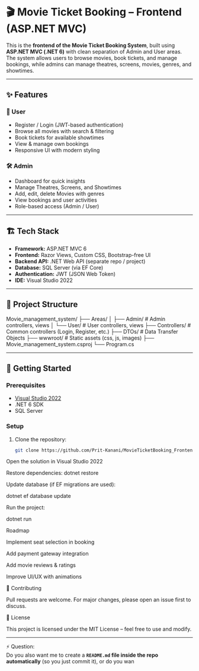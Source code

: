 # 🎬 Movie Ticket Booking – Frontend (ASP.NET MVC)

This is the **frontend of the Movie Ticket Booking System**, built using **ASP.NET MVC (.NET 6)** with clean separation of Admin and User areas.  
The system allows users to browse movies, book tickets, and manage bookings, while admins can manage theatres, screens, movies, genres, and showtimes.

---

## ✨ Features

### 👤 User
- Register / Login (JWT-based authentication)
- Browse all movies with search & filtering
- Book tickets for available showtimes
- View & manage own bookings
- Responsive UI with modern styling

### 🛠️ Admin
- Dashboard for quick insights
- Manage Theatres, Screens, and Showtimes
- Add, edit, delete Movies with genres
- View bookings and user activities
- Role-based access (Admin / User)

---

## 🏗️ Tech Stack

- **Framework:** ASP.NET MVC 6
- **Frontend:** Razor Views, Custom CSS, Bootstrap-free UI
- **Backend API:** .NET Web API (separate repo / project)
- **Database:** SQL Server (via EF Core)
- **Authentication:** JWT (JSON Web Token)
- **IDE:** Visual Studio 2022

---

## 📂 Project Structure
Movie_management_system/
├── Areas/
│ ├── Admin/ # Admin controllers, views
│ └── User/ # User controllers, views
├── Controllers/ # Common controllers (Login, Register, etc.)
├── DTOs/ # Data Transfer Objects
├── wwwroot/ # Static assets (css, js, images)
├── Movie_management_system.csproj
└── Program.cs


---

## 🚀 Getting Started

### Prerequisites
- [Visual Studio 2022](https://visualstudio.microsoft.com/vs/)
- .NET 6 SDK
- SQL Server

### Setup
1. Clone the repository:
   ```bash
   git clone https://github.com/Prit-Kanani/MovieTicketBooking_Frontend.git
Open the solution in Visual Studio 2022

Restore dependencies:
dotnet restore

Update database (if EF migrations are used):

dotnet ef database update

Run the project:

dotnet run


Roadmap

 Implement seat selection in booking

 Add payment gateway integration

 Add movie reviews & ratings

 Improve UI/UX with animations

🤝 Contributing

Pull requests are welcome. For major changes, please open an issue first to discuss.

📜 License

This project is licensed under the MIT License – feel free to use and modify.


---

⚡ Question:  
Do you also want me to create a **`README.md` file inside the repo automatically** (so you just commit it), or do you wan
